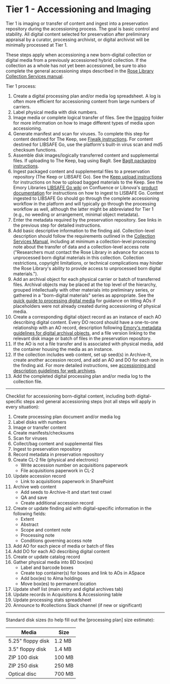 # Tier 1 - Accessioning and Imaging

Tier 1 is imaging or transfer of content and ingest into a preservation repository during the accessioning process. The goal is basic control and stability. All digital content selected for preservation after preliminary appraisal by a curator, processing archivist, or digital archivist will be minimally processed at Tier 1.

These steps apply when accessioning a new born-digital collection or digital media from a previously accessioned hybrid collection. If the collection as a whole has not yet been accessioned, be sure to also complete the general accessioning steps described in the [Rose Library Collection Services manual](https://github.com/rose-collectionservices/collection-services-manual/tree/master/03-ACCESSIONING).

Tier 1 process:
1. Create a digital processing plan and/or media log spreadsheet. A log is often more efficient for accessioning content from large numbers of carriers.
2. Label physical media with disk numbers.
3. Image media or complete logical transfer of files. See the [Imaging](https://github.com/rose-collectionservices/digital-archives/tree/master/Imaging%20Instructions) folder for more information on how to image different types of media upon accessioning.
4. Generate manifest and scan for viruses. To complete this step for content destined for The Keep, see [Fiwalk instructions](https://github.com/rose-collectionservices/digital-archives/blob/master/Imaging%20Instructions/Generating_Fiwalk_reports.md). For content destined for LIBSAFE Go, use the platform's built-in virus scan and md5 checksum functions. 
5. Assemble disk images/logically transferred content and supplemental files. If uploading to The Keep, bag using BagIt. See [BagIt packaging instructions](https://github.com/rose-collectionservices/digital-archives/blob/master/Imaging%20Instructions/Packaging_with_BagIt.md).
6. Ingest packaged content and supplemental files to a preservation repository (The Keep or LIBSAFE Go). See the [Keep upload instructions](https://github.com/rose-collectionservices/digital-archives/blob/master/Tier%201/Keep_Ingest.md) for instructions on how to upload bagged materials to the Keep. See the Emory Libraries [LIBSAFE Go wiki](https://emorylib.atlassian.net/wiki/spaces/LG/pages/405995521/Using+LIBSAFE+Go+Non-Admin+Users) on Confluence or Libnova's [product documentation](https://docs.libnova.com/libsafe-go) for instructions on how to ingest to LISBAFE Go. Content ingested to LIBSAFE Go should go through the complete accessioning workflow in the platform and will typically go through the processing workflow as well, although the latter might be abbreviated for Tier 1 (e.g., no weeding or arrangement, minimal object metadata).
7. Enter the metadata required by the preservation repository. See links in the previous step for detailed instructions.
8. Add basic descriptive information to the finding aid. Collection-level description should follow the requirements outlined in the [Collection Services Manual](https://github.com/rose-collectionservices/collection-services-manual/tree/master/05-DESCRIPTION), including at minimum a collection-level processing note about the transfer of data and a collection-level access note ("Researchers must contact the Rose Library in advance for access to unprocessed born digital materials in this collection. Collection restrictions, copyright limitations, or technical complications may hinder the Rose Library's ability to provide access to unprocessed born digital materials.").
9. Add an archival object for each physical carrier or batch of transferred files. Archival objects may be placed at the top level of the hierarchy, grouped intellectually with other materials into preliminary series, or gathered in a "born-digital materials" series as appropriate. See the [quick guide to processing digital media](https://github.com/rose-collectionservices/collection-services-manual/blob/master/10-PHYSICAL%20PROCESSING/readme.md#1074-processing-digital-media) for guidance on titling AOs if placeholders were not already created during accessioning of physical media.
10. Create a corresponding digital object record as an instance of each AO describing digital content. Every DO record should have a one-to-one relationship with an AO record, description following [Emory's metadata guidelines for digital archival objects](https://emory.sharepoint.com/:w:/r/sites/EmoryUniversityLibraries/Shared%20Documents/Staff/Committees%20%26%20Working%20Groups/Metadata%20Policy%20Committee/Archival%20Description%20Sub-Committee/Policy%20Documentation/Metadata%20Guidelines%20for%20Digital%20Archival%20Objects%20in%20ArchivesSpace%20at%20Emory.docx?d=w25158557429b4a4a867cf6fe6fd0946d&csf=1&web=1&e=5tb8UU), and a file version linking to the relevant disk image or batch of files in the preservation repository.
11. If the AO is not a file transfer and is associated with physical media, add the container housing the media as an instance.
12. If the collection includes web content, set up seed(s) in Archive-It, create another accession record, and add an AO and DO for each one in the finding aid. For more detailed instructions, see [accessioning and description guidelines for web archives](https://github.com/rose-collectionservices/collection-services-manual/tree/master/11-FORMAT%20SPECIFIC%20PROCEDURES#114-web-archives).
13. Add the completed digital processing plan and/or media log to the collection file.

---

Checklist for accessioning born-digital content, including both digital-specific steps and general accessioning steps (not all steps will apply in every situation):
1. Create processing plan document and/or media log
2. Label disks with numbers
3. Image or transfer content
5. Create manifests/checksums
6. Scan for viruses
7. Collect/bag content and supplemental files
8. Ingest to preservation repository
9. Record metadata in preservation repository
10. Create CL-2 file (physical and electronic)
    *  Write accession number on acquisitions paperwork
    *  File acquisitions paperwork in CL-2
11. Update accession record
    * Link to acquisitions paperwork in SharePoint
12. Archive web content
    *  Add seeds to Archive-It and start test crawl
    *  QA and save
    *  Create additional accession record
13. Create or update finding aid with digital-specific information in the following fields:
    * Extent
    * Abstract
    * Scope and content note
    * Processing note
    * Conditions governing access note
14. Add AO for each piece of media or batch of files
15. Add DO for each AO describing digital content
16. Create or update catalog record 
17. Gather physical media into BD box(es)
    * Label and barcode boxes
    * Create top container(s) for boxes and link to AOs in ASpace
    * Add box(es) to Alma holdings
    * Move box(es) to permanent location
18. Update shelf list (main entry and digital archives tab)
19. Update records in Acquisitions & Accessioning table
20. Update processing stats spreadsheet
21. Announce to #collections Slack channel (if new or significant)

---
Standard disk sizes (to help fill out the [processing plan] size estimate):

| Media               | Size    |
|---------------------|---------|
| 5.25" floppy disk   | 1.2 MB  |
| 3.5" floppy disk    | 1.4 MB  |
| ZIP 100 disk        | 100 MB  |
| ZIP 250 disk        | 250 MB  |
| Optical disc        | 700 MB  |
